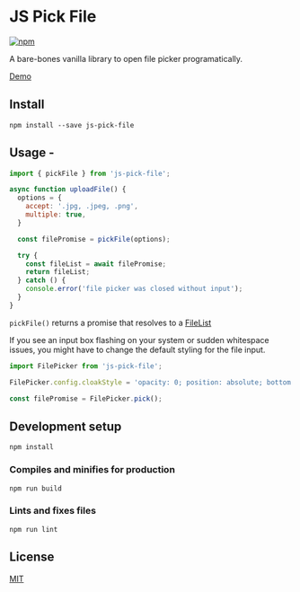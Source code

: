 # JS Pick File

[![npm](https://img.shields.io/npm/v/js-pick-file.svg)](https://www.npmjs.com/package/js-pick-file)

A bare-bones vanilla library to open file picker programatically.

[Demo](https://codepen.io/arpit9295/full/QWWOogW)

## Install

```
npm install --save js-pick-file
```

## Usage -

```js
import { pickFile } from 'js-pick-file';

async function uploadFile() {
  options = {
    accept: '.jpg, .jpeg, .png',
    multiple: true,
  }

  const filePromise = pickFile(options);

  try {
    const fileList = await filePromise;
    return fileList;
  } catch () {
    console.error('file picker was closed without input');
  }
}
```

`pickFile()` returns a promise that resolves to a [FileList](https://developer.mozilla.org/en-US/docs/Web/API/FileList)

If you see an input box flashing on your system or sudden whitespace issues, you might have to change the default styling for the file input.

```js
import FilePicker from 'js-pick-file';

FilePicker.config.cloakStyle = 'opacity: 0; position: absolute; bottom: 0; z-index: 0';

const filePromise = FilePicker.pick();
```
## Development setup

```
npm install
```

### Compiles and minifies for production
```
npm run build
```

### Lints and fixes files
```
npm run lint
```

## License

[MIT](https://github.com/arpit9295/js-pick-file/blob/master/LICENSE.md)

